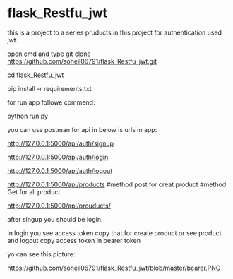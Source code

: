 # flask_Restfu_jwt
this is a project to a series pruducts.in this project for authentication used jwt.


open cmd and type git clone https://github.com/soheil06791/flask_Restfu_jwt.git



cd flask_Restfu_jwt

pip install -r requirements.txt


for run app followe commend:

python run.py


you can use postman for api in below is urls in app:

http://127.0.0.1:5000/api/auth/signup

http://127.0.0.1:5000/api/auth/login

http://127.0.0.1:5000/api/auth/logout


http://127.0.0.1:5000/api/products #method post for creat product #method Get for all product

http://127.0.0.1:5000/api/prouducts/<id>


after singup you should be login.

in login you see access token copy that.for create product or see product and logout copy access token in bearer token

yo can see this picture:

https://github.com/soheil06791/flask_Restfu_jwt/blob/master/bearer.PNG




